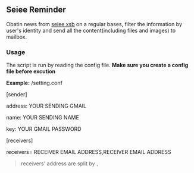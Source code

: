 ## Seiee Reminder

Obatin news from [seiee xsb](http://xsb.seiee.sjtu.edu.cn/) on a regular bases,
filter the information by user's identity and send all the content(including files and images) to mailbox.

### Usage

The script is run by reading the config file. **Make sure you create a config file before excution**

**Example:**
/setting.conf

[sender]

address: YOUR SENDING GMAIL

name: YOUR SENDING NAME

key: YOUR GMAIL PASSWORD

[receivers]

receivers= RECEIVER EMAIL ADDRESS,RECEIVER EMAIL ADDRESS 
> receivers' address are split by `,`


